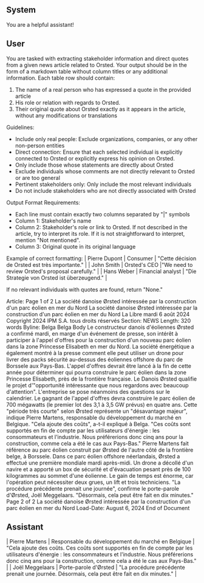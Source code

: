 ## System

You are a helpful assistant!

## User


You are tasked with extracting stakeholder information and direct quotes from a given news article related to Orsted. Your output should be in the form of a markdown table without column titles or any additional information. Each table row should contain:
1. The name of a real person who has expressed a quote in the provided article
2. His role or relation with regards to Orsted.
3. Their original quote about Orsted exactly as it appears in the article, without any modifications or translations

Guidelines:
- Include only real people: Exclude organizations, companies, or any other non-person entities
- Direct connection: Ensure that each selected individual is explicitly connected to Orsted or explicitly express his opinion on Orsted.
- Only include those whose statements are directly about Orsted
- Exclude individuals whose comments are not directly relevant to Orsted or are too general
- Pertinent stakeholders only: Only include the most relevant individuals
- Do not include stakeholders who are not directly associated with Orsted

Output Format Requirements:
- Each line must contain exactly two columns separated by "|" symbols
- Column 1: Stakeholder's name
- Column 2: Stakeholder's role or link to Orsted. If not described in the article, try to interpret its role. If it is not straightforward to interpret, mention "Not mentioned".
- Column 3: Original quote in its original language

Example of correct formatting:
| Pierre Dupont | Consumer | "Cette décision de Orsted est très importante." |
| John Smith | Orsted's CEO |"We need to review Orsted's proposal carefully." |
| Hans Weber | Financial analyst | "Die Strategie von Orsted ist überzeugend." |

If no relevant individuals with quotes are found, return "None."

Article:
Page 1 of 2
La société danoise Ørsted intéressée par la construction d'un parc éolien en mer du Nord
La société danoise Ørsted intéressée par la construction d'un parc éolien en 
mer du Nord
La Libre
mardi 6 août 2024
Copyright 2024 IPM S.A. tous droits réservés
Section: NEWS
Length: 320 words
Byline: Belga Belga
Body
Le constructeur danois d'éoliennes Ørsted a confirmé mardi, en marge d'un événement de presse, son intérêt à 
participer à l'appel d'offres pour la construction d'un nouveau parc éolien dans la zone Princesse Elisabeth en mer 
du Nord. La société énergétique a également montré à la presse comment elle peut utiliser un drone pour livrer des 
packs sécurité au-dessus des éoliennes offshore du parc de Borssele aux Pays-Bas.
L'appel d'offres devrait être lancé à la fin de cette année pour déterminer qui pourra construire le parc éolien dans 
la zone Princesse Elisabeth, près de la frontière française. Le Danois Ørsted qualifie le projet d'"opportunité 
intéressante que nous regardons avec beaucoup d'attention".
   L'entreprise se pose néanmoins des questions sur le calendrier. Le gagnant de l'appel d'offres devra construire le 
parc éolien de 700 mégawatts (le premier lot des 3,1 à 3,5 GW prévus) en quatre ans. Cette "période très courte" 
selon Ørsted représente un "désavantage majeur", indique Pierre Martens, responsable du développement du 
marché en Belgique. "Cela ajoute des coûts", a-t-il expliqué à Belga. "Ces coûts sont supportés en fin de compte 
par les utilisateurs d'énergie : les consommateurs et l'industrie. Nous préférerions donc cinq ans pour la 
construction, comme cela a été le cas aux Pays-Bas." Pierre Martens fait référence au parc éolien construit par 
Ørsted de l'autre côté de la frontière belge, à Borssele.
   Dans ce parc éolien offshore néerlandais, Ørsted a effectué une première mondiale mardi après-midi. Un drone a 
décollé d'un navire et a apporté un box de sécurité et d'évacuation pesant près de 100 kilogrammes au sommet 
d'une éolienne. Le gain de temps est énorme, car l'opération peut nécessiter deux grues, un lift et trois techniciens. 
"La procédure précédente prenait une journée", confirme le porte-parole d'Ørsted, Joël Meggelaars. "Désormais, 
cela peut être fait en dix minutes."
Page 2 of 2
La société danoise Ørsted intéressée par la construction d'un parc éolien en mer du Nord
Load-Date: August 6, 2024
End of Document
        

## Assistant

| Pierre Martens | Responsable du développement du marché en Belgique | "Cela ajoute des coûts. Ces coûts sont supportés en fin de compte par les utilisateurs d'énergie : les consommateurs et l'industrie. Nous préférerions donc cinq ans pour la construction, comme cela a été le cas aux Pays-Bas." |
| Joël Meggelaars | Porte-parole d'Ørsted | "La procédure précédente prenait une journée. Désormais, cela peut être fait en dix minutes." |

